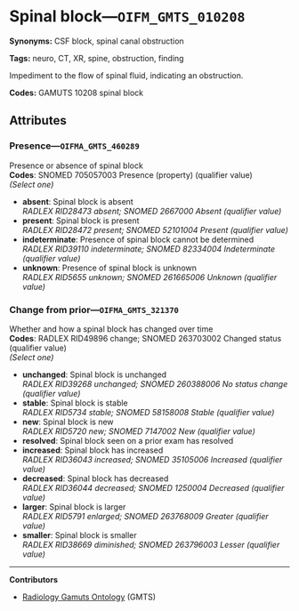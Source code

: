 # Spinal block—`OIFM_GMTS_010208`

**Synonyms:** CSF block, spinal canal obstruction

**Tags:** neuro, CT, XR, spine, obstruction, finding

Impediment to the flow of spinal fluid, indicating an obstruction.

**Codes:** GAMUTS 10208 spinal block

## Attributes

### Presence—`OIFMA_GMTS_460289`

Presence or absence of spinal block  
**Codes**: SNOMED 705057003 Presence (property) (qualifier value)  
*(Select one)*

- **absent**: Spinal block is absent  
_RADLEX RID28473 absent; SNOMED 2667000 Absent (qualifier value)_
- **present**: Spinal block is present  
_RADLEX RID28472 present; SNOMED 52101004 Present (qualifier value)_
- **indeterminate**: Presence of spinal block cannot be determined  
_RADLEX RID39110 indeterminate; SNOMED 82334004 Indeterminate (qualifier value)_
- **unknown**: Presence of spinal block is unknown  
_RADLEX RID5655 unknown; SNOMED 261665006 Unknown (qualifier value)_

### Change from prior—`OIFMA_GMTS_321370`

Whether and how a spinal block has changed over time  
**Codes**: RADLEX RID49896 change; SNOMED 263703002 Changed status (qualifier value)  
*(Select one)*

- **unchanged**: Spinal block is unchanged  
_RADLEX RID39268 unchanged; SNOMED 260388006 No status change (qualifier value)_
- **stable**: Spinal block is stable  
_RADLEX RID5734 stable; SNOMED 58158008 Stable (qualifier value)_
- **new**: Spinal block is new  
_RADLEX RID5720 new; SNOMED 7147002 New (qualifier value)_
- **resolved**: Spinal block seen on a prior exam has resolved  
- **increased**: Spinal block has increased  
_RADLEX RID36043 increased; SNOMED 35105006 Increased (qualifier value)_
- **decreased**: Spinal block has decreased  
_RADLEX RID36044 decreased; SNOMED 1250004 Decreased (qualifier value)_
- **larger**: Spinal block is larger  
_RADLEX RID5791 enlarged; SNOMED 263768009 Greater (qualifier value)_
- **smaller**: Spinal block is smaller  
_RADLEX RID38669 diminished; SNOMED 263796003 Lesser (qualifier value)_

---

**Contributors**

- [Radiology Gamuts Ontology](https://gamuts.net/) (GMTS)